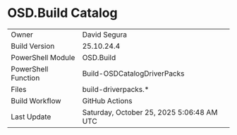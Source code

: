 ﻿# OSD.Build Catalog

| | |
|-|-|
| Owner | David Segura |
| Build Version | 25.10.24.4 |
| PowerShell Module | OSD.Build |
| PowerShell Function | Build-OSDCatalogDriverPacks |
| Files | build-driverpacks.* |
| Build Workflow | GitHub Actions |
| Last Update | Saturday, October 25, 2025 5:06:48 AM UTC |
